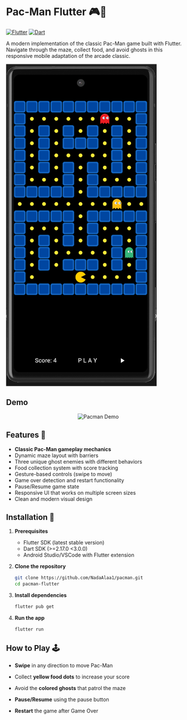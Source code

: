 # Pac-Man Flutter 🎮👻

[![Flutter](https://img.shields.io/badge/Flutter-%2302569B.svg?style=for-the-badge&logo=Flutter&logoColor=white)](https://flutter.dev)
[![Dart](https://img.shields.io/badge/Dart-0175C2?style=for-the-badge&logo=dart&logoColor=white)](https://dart.dev)

A modern implementation of the classic Pac-Man game built with Flutter. Navigate through the maze, collect food, and avoid ghosts in this responsive mobile adaptation of the arcade classic.

![Game Screenshot](assets/images/screenshot.png)

## Demo

<div align="center">
  <img src="assets/demo.gif" alt="Pacman Demo">
</div>

## Features 🚀

- **Classic Pac-Man gameplay mechanics**
- Dynamic maze layout with barriers
- Three unique ghost enemies with different behaviors
- Food collection system with score tracking
- Gesture-based controls (swipe to move)
- Game over detection and restart functionality
- Pause/Resume game state
- Responsive UI that works on multiple screen sizes
- Clean and modern visual design

## Installation 📲

1. **Prerequisites**
   - Flutter SDK (latest stable version)
   - Dart SDK (>=2.17.0 <3.0.0)
   - Android Studio/VSCode with Flutter extension

2. **Clone the repository**
   ```bash
   git clone https://github.com/NadaAlaa1/pacman.git
   cd pacman-flutter

3. **Install dependencies**
   ```bash
   flutter pub get
   
4. **Run the app**
   ```bash
   flutter run

## How to Play 🕹️
- **Swipe** in any direction to move Pac-Man

- Collect **yellow food dots** to increase your score

- Avoid the **colored ghosts** that patrol the maze

- **Pause/Resume** using the pause button

- **Restart** the game after Game Over
